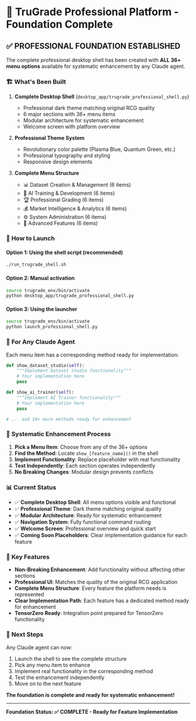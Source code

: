 # 🚀 TruGrade Professional Platform - Foundation Complete

## ✅ **PROFESSIONAL FOUNDATION ESTABLISHED**

The complete professional desktop shell has been created with **ALL 36+ menu options** available for systematic enhancement by any Claude agent.

### 🏗️ **What's Been Built**

1. **Complete Desktop Shell** (`desktop_app/trugrade_professional_shell.py`)
   - Professional dark theme matching original RCG quality
   - 6 major sections with 36+ menu items
   - Modular architecture for systematic enhancement
   - Welcome screen with platform overview

2. **Professional Theme System**
   - Revolutionary color palette (Plasma Blue, Quantum Green, etc.)
   - Professional typography and styling
   - Responsive design elements

3. **Complete Menu Structure**
   - 📊 Dataset Creation & Management (6 items)
   - 🤖 AI Training & Development (6 items)
   - 🏆 Professional Grading (6 items)
   - 💰 Market Intelligence & Analytics (6 items)
   - ⚙️ System Administration (6 items)
   - 🚀 Advanced Features (6 items)

### 🚀 **How to Launch**

#### Option 1: Using the shell script (recommended)
```bash
./run_trugrade_shell.sh
```

#### Option 2: Manual activation
```bash
source trugrade_env/bin/activate
python desktop_app/trugrade_professional_shell.py
```

#### Option 3: Using the launcher
```bash
source trugrade_env/bin/activate
python launch_professional_shell.py
```

### 🎯 **For Any Claude Agent**

Each menu item has a corresponding method ready for implementation:

```python
def show_dataset_studio(self):
    """Implement Dataset Studio functionality"""
    # Your implementation here
    pass

def show_ai_trainer(self):
    """Implement AI Trainer functionality"""
    # Your implementation here
    pass

# ... and 34+ more methods ready for enhancement
```

### 🔧 **Systematic Enhancement Process**

1. **Pick a Menu Item**: Choose from any of the 36+ options
2. **Find the Method**: Locate `show_[feature_name]()` in the shell
3. **Implement Functionality**: Replace placeholder with real functionality
4. **Test Independently**: Each section operates independently
5. **No Breaking Changes**: Modular design prevents conflicts

### 📊 **Current Status**

- ✅ **Complete Desktop Shell**: All menu options visible and functional
- ✅ **Professional Theme**: Dark theme matching original quality
- ✅ **Modular Architecture**: Ready for systematic enhancement
- ✅ **Navigation System**: Fully functional command routing
- ✅ **Welcome Screen**: Professional overview and quick start
- ✅ **Coming Soon Placeholders**: Clear implementation guidance for each feature

### 🌟 **Key Features**

- **Non-Breaking Enhancement**: Add functionality without affecting other sections
- **Professional UI**: Matches the quality of the original RCG application
- **Complete Menu Structure**: Every feature the platform needs is represented
- **Clear Implementation Path**: Each feature has a dedicated method ready for enhancement
- **TensorZero Ready**: Integration point prepared for TensorZero functionality

### 🎯 **Next Steps**

Any Claude agent can now:

1. Launch the shell to see the complete structure
2. Pick any menu item to enhance
3. Implement real functionality in the corresponding method
4. Test the enhancement independently
5. Move on to the next feature

**The foundation is complete and ready for systematic enhancement!**

---

**Foundation Status: ✅ COMPLETE - Ready for Feature Implementation**